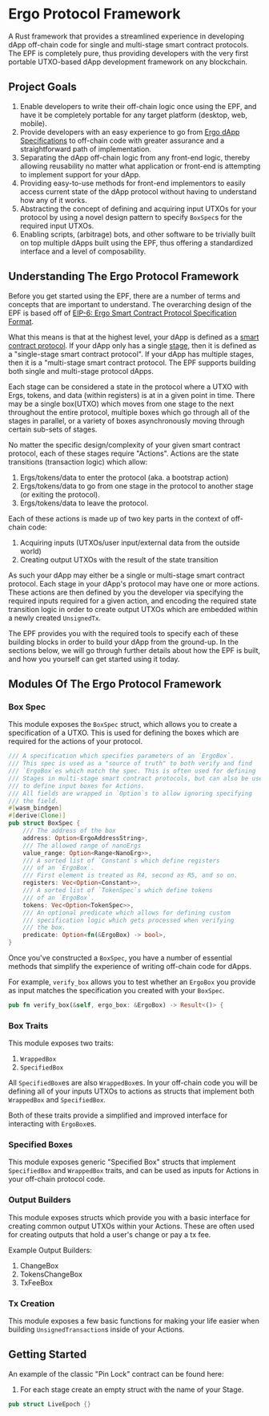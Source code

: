 # Ergo Protocol Framework

A Rust framework that provides a streamlined experience in developing dApp off-chain code for single and multi-stage smart contract protocols. The EPF is completely pure, thus providing developers with the very first portable UTXO-based dApp development framework on any blockchain.

## Project Goals
1. Enable developers to write their off-chain logic once using the EPF, and have it be completely portable for any target platform (desktop, web, mobile).
2. Provide developers with an easy experience to go from [Ergo dApp Specifications](https://github.com/ergoplatform/eips/blob/master/eip-0006.md) to off-chain code with greater assurance and a straightforward path of implementation.
3. Separating the dApp off-chain logic from any front-end logic, thereby allowing reusability no matter what application or front-end is attempting to implement support for your dApp.
4. Providing easy-to-use methods for front-end implementors to easily access current state of the dApp protocol without having to understand how any of it works.
5. Abstracting the concept of defining and acquiring input UTXOs for your protocol by using a novel design pattern to specify `BoxSpec`s for the required input UTXOs.
6. Enabling scripts, (arbitrage) bots, and other software to be trivially built on top multiple dApps built using the EPF, thus offering a standardized interface and a level of composability.


## Understanding The Ergo Protocol Framework

Before you get started using the EPF, there are a number of terms and concepts that are important to understand. The overarching design of the EPF is based off of [EIP-6: Ergo Smart Contract Protocol Specification Format](https://github.com/ergoplatform/eips/blob/master/eip-0006.md).

What this means is that at the highest level, your dApp is defined as a [smart contract protocol](https://github.com/ergoplatform/eips/blob/master/eip-0006.md#smart-contract-protocol). If your dApp only has a single [stage](https://github.com/ergoplatform/eips/blob/master/eip-0006.md#stage), then it is defined as a "single-stage smart contract protocol". If your dApp has multiple stages, then it is a "multi-stage smart contract protocol. The EPF supports building both single and multi-stage protocol dApps.

Each stage can be considered a state in the protocol where a UTXO with Ergs, tokens, and data (within registers) is at in a given point in time. There may be a single box(UTXO) which moves from one stage to the next throughout the entire protocol, multiple boxes which go through all of the stages in parallel, or a variety of boxes asynchronously moving through certain sub-sets of stages.

No matter the specific design/complexity of your given smart contract protocol, each of these stages require "Actions". Actions are the state transitions (transaction logic) which allow:
1. Ergs/tokens/data to enter the protocol (aka. a bootstrap action)
2. Ergs/tokens/data to go from one stage in the protocol to another stage (or exiting the protocol).
3. Ergs/tokens/data to leave the protocol.

Each of these actions is made up of two key parts in the context of off-chain code:
1. Acquiring inputs (UTXOs/user input/external data from the outside world)
2. Creating output UTXOs with the result of the state transition

As such your dApp may either be a single or multi-stage smart contract protocol. Each stage in your dApp's protocol may have one or more actions. These actions are then defined by you the developer via specifying the required inputs required for a given action, and encoding the required state transition logic in order to create output UTXOs which are embedded within a newly created `UnsignedTx`.

The EPF provides you with the required tools to specify each of these building blocks in order to build your dApp from the ground-up. In the sections below, we will go through further details about how the EPF is built, and how you yourself can get started using it today.


## Modules Of The Ergo Protocol Framework

### Box Spec
This module exposes the `BoxSpec` struct, which allows you to create a specification of a UTXO. This is used for defining the boxes which are required for the actions of your protocol.

```rust
/// A specification which specifies parameters of an `ErgoBox`.
/// This spec is used as a "source of truth" to both verify and find
/// `ErgoBox`es which match the spec. This is often used for defining
/// Stages in multi-stage smart contract protocols, but can also be used
/// to define input boxes for Actions.
/// All fields are wrapped in `Option`s to allow ignoring specifying
/// the field.
#[wasm_bindgen]
#[derive(Clone)]
pub struct BoxSpec {
    /// The address of the box
    address: Option<ErgoAddressString>,
    /// The allowed range of nanoErgs
    value_range: Option<Range<NanoErg>>,
    /// A sorted list of `Constant`s which define registers
    /// of an `ErgoBox`.
    /// First element is treated as R4, second as R5, and so on.
    registers: Vec<Option<Constant>>,
    /// A sorted list of `TokenSpec`s which define tokens
    /// of an `ErgoBox`.
    tokens: Vec<Option<TokenSpec>>,
    /// An optional predicate which allows for defining custom
    /// specification logic which gets processed when verifying
    /// the box.
    predicate: Option<fn(&ErgoBox) -> bool>,
}
```

Once you've constructed a `BoxSpec`, you have a number of essential methods that simplify the experience of writing off-chain code for dApps.

For example, `verify_box` allows you to test whether an `ErgoBox` you provide as input matches the specification you created with your `BoxSpec`.

```rust
pub fn verify_box(&self, ergo_box: &ErgoBox) -> Result<()> {
```

### Box Traits
This module exposes two traits:
1. `WrappedBox`
2. `SpecifiedBox`

All `SpecifiedBox`es are also `WrappedBox`es. In your off-chain code you will be defining all of your inputs UTXOs to actions as structs that implement both `WrappedBox` and `SpecifiedBox`.

Both of these traits provide a simplified and improved interface for interacting with `ErgoBox`es.


### Specified Boxes
This module exposes generic "Specified Box" structs that implement `SpecifiedBox` and `WrappedBox` traits, and can be used as inputs for Actions in your off-chain protocol code.


### Output Builders
This module exposes structs which provide you with a basic interface
for creating common output UTXOs within your Actions. These are often
used for creating outputs that hold a user's change or pay a tx fee.

Example Output Builders:
1. ChangeBox
2. TokensChangeBox
3. TxFeeBox


### Tx Creation
This module exposes a few basic functions for making your life easier when building `UnsignedTransaction`s inside of your Actions.




## Getting Started



An example of the classic "Pin Lock" contract can be found here:

1. For each stage create an empty struct with the name of your Stage.
```rust
pub struct LiveEpoch {}
```